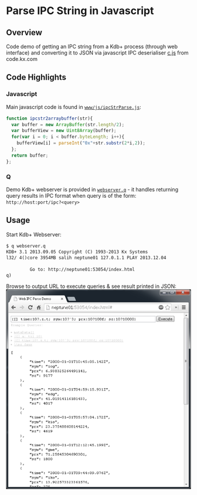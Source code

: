 # Parse IPC String in Javascript

## Overview
Code demo of getting an IPC string from a Kdb+ process (through web interface) and converting it to JSON via javascript IPC deserialiser [c.js](http://kx.com/q/c/c.js) from code.kx.com

## Code Highlights

### Javascript
Main javascript code is found in [`www/js/ipcStrParse.js`](www/js/ipcStrParse.js):
```javascript
function ipcstr2arraybuffer(str){
  var buffer = new ArrayBuffer(str.length/2);
  var bufferView = new Uint8Array(buffer);
  for(var i = 0; i < buffer.byteLength; i++){
    bufferView[i] = parseInt("0x"+str.substr(2*i,2));
  };
  return buffer;
};
```
### Q
Demo Kdb+ webserver is provided in [`webserver.q`](webserver.q) - it handles returning query results in IPC format when query is of the form: `http://host:port/ipc?<query>`

## Usage

Start Kdb+ Webserver:
```
$ q webserver.q
KDB+ 3.1 2013.09.05 Copyright (C) 1993-2013 Kx Systems
l32/ 4()core 3954MB salih neptune01 127.0.1.1 PLAY 2013.12.04

         Go to: http://neptune01:53054/index.html
q)
```

Browse to output URL to execute queries & see result printed in JSON:
![Web browser demo](demo.png)
